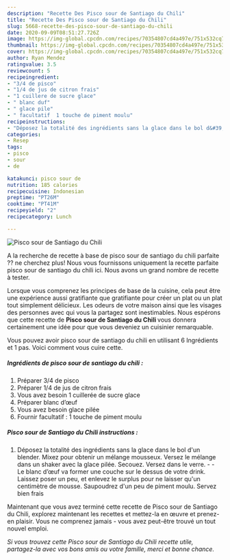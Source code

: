 ```yaml
---
description: "Recette Des Pisco sour de Santiago du Chili"
title: "Recette Des Pisco sour de Santiago du Chili"
slug: 5668-recette-des-pisco-sour-de-santiago-du-chili
date: 2020-09-09T08:51:27.726Z
image: https://img-global.cpcdn.com/recipes/70354807cd4a497e/751x532cq70/pisco-sour-de-santiago-du-chili-photo-principale-de-la-recette.jpg
thumbnail: https://img-global.cpcdn.com/recipes/70354807cd4a497e/751x532cq70/pisco-sour-de-santiago-du-chili-photo-principale-de-la-recette.jpg
cover: https://img-global.cpcdn.com/recipes/70354807cd4a497e/751x532cq70/pisco-sour-de-santiago-du-chili-photo-principale-de-la-recette.jpg
author: Ryan Mendez
ratingvalue: 3.5
reviewcount: 5
recipeingredient:
- "3/4 de pisco"
- "1/4 de jus de citron frais"
- "1 cuillere de sucre glace"
- " blanc duf"
- " glace pile"
- " facultatif  1 touche de piment moulu"
recipeinstructions:
- "Déposez la totalité des ingrédients sans la glace dans le bol d&#39;un blender. Mixez pour obtenir un mélange mousseux. Versez le mélange dans un shaker avec la glace pilée. Secouez. Versez dans le verre.  Le blanc d’œuf va former une couche sur le dessus de votre drink. Laissez poser un peu, et enlevez le surplus pour ne laisser qu&#39;un centimètre de mousse. Saupoudrez d&#39;un peu de piment moulu. Servez bien frais"
categories:
- Resep
tags:
- pisco
- sour
- de

katakunci: pisco sour de 
nutrition: 185 calories
recipecuisine: Indonesian
preptime: "PT26M"
cooktime: "PT41M"
recipeyield: "2"
recipecategory: Lunch

---
```



![Pisco sour de Santiago du Chili](https://img-global.cpcdn.com/recipes/70354807cd4a497e/751x532cq70/pisco-sour-de-santiago-du-chili-photo-principale-de-la-recette.jpg)

A la recherche de recette à base de pisco sour de santiago du chili parfaite ?? ne cherchez plus! Nous vous fournissons uniquement la recette parfaite pisco sour de santiago du chili ici. Nous avons un grand nombre de recette à tester.

Lorsque vous comprenez les principes de base de la cuisine, cela peut être une expérience aussi gratifiante que gratifiante pour créer un plat ou un plat tout simplement délicieux. Les odeurs de votre maison ainsi que les visages des personnes avec qui vous la partagez sont inestimables. Nous espérons que cette recette de <strong> Pisco sour de Santiago du Chili </strong> vous donnera certainement une idée pour que vous deveniez un cuisinier remarquable.

<!--inarticleads1-->

Vous pouvez avoir pisco sour de santiago du chili en utilisant 6 Ingrédients et 1 pas. Voici comment vous cuire cette.

##### Ingrédients de pisco sour de santiago du chili :

1. Préparer 3/4 de pisco
1. Préparer 1/4 de jus de citron frais
1. Vous avez besoin 1 cuillerée de sucre glace
1. Préparer  blanc d’œuf
1. Vous avez besoin  glace pilée
1. Fournir  facultatif : 1 touche de piment moulu




<!--inarticleads2-->

##### Pisco sour de Santiago du Chili instructions :

1. Déposez la totalité des ingrédients sans la glace dans le bol d&#39;un blender. Mixez pour obtenir un mélange mousseux. Versez le mélange dans un shaker avec la glace pilée. Secouez. Versez dans le verre. -  - Le blanc d’œuf va former une couche sur le dessus de votre drink. Laissez poser un peu, et enlevez le surplus pour ne laisser qu&#39;un centimètre de mousse. Saupoudrez d&#39;un peu de piment moulu. Servez bien frais




<!--inarticleads1-->

<p>
Maintenant que vous avez terminé cette recette de Pisco sour de Santiago du Chili, explorez maintenant les recettes et mettez-la en œuvre et prenez-en plaisir. Vous ne comprenez jamais - vous avez peut-être trouvé un tout nouvel emploi.
</p>

<p>
<i>Si vous trouvez cette Pisco sour de Santiago du Chili recette utile, partagez-la avec vos bons amis ou votre famille, merci et bonne chance.</i>
</p>
